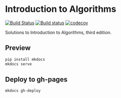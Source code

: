 # Introduction to Algorithms 
[![Build Status](https://travis-ci.org/Frederick-S/Introduction-to-Algorithms-Notes.svg?branch=master)](https://travis-ci.org/Frederick-S/Introduction-to-Algorithms-Notes) [![Build status](https://ci.appveyor.com/api/projects/status/dkdw0d91mvqip0qk/branch/master?svg=true)](https://ci.appveyor.com/project/Frederick-S/introduction-to-algorithms-notes/branch/master) [![codecov](https://codecov.io/gh/Frederick-S/Introduction-to-Algorithms-Notes/branch/master/graph/badge.svg)](https://codecov.io/gh/Frederick-S/Introduction-to-Algorithms-Notes)

Solutions to Introduction to Algorithms, third edition.

## Preview
```sh
pip install mkdocs
mkdocs serve
```

## Deploy to gh-pages
```sh
mkdocs gh-deploy
```

